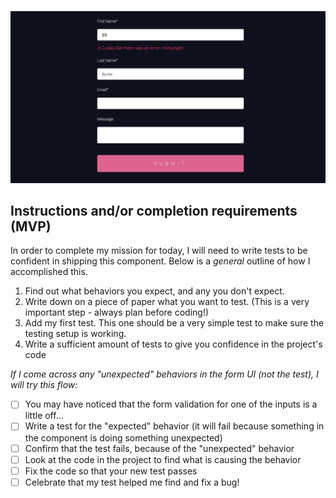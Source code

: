 ![image](image.png)
## Instructions and/or completion requirements (MVP)

In order to complete my mission for today, I will need to write tests to be confident in shipping this component. Below is a _general_ outline of how I accomplished this.

1. Find out what behaviors you expect, and any you don't expect. 
1. Write down on a piece of paper what you want to test. (This is a very important step - always plan before coding!)
1. Add my first test. This one should be a very simple test to make sure the testing setup is working.
1. Write a sufficient amount of tests to give you confidence in the project's code

_If I come across any "unexpected" behaviors in the form UI (not the test), I will try this flow:_

- [ ] You may have noticed that the form validation for one of the inputs is a little off...
- [ ] Write a test for the "expected" behavior (it will fail because something in the component is doing something unexpected)
- [ ] Confirm that the test fails, because of the "unexpected" behavior
- [ ] Look at the code in the project to find what is causing the behavior
- [ ] Fix the code so that your new test passes
- [ ] Celebrate that my test helped me find and fix a bug!
